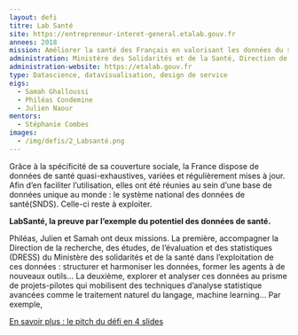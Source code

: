 ```yaml
---
layout: defi
titre: Lab Santé
site: https://entrepreneur-interet-general.etalab.gouv.fr
annees: 2018
mission: Améliorer la santé des Français en valorisant les données du système de santé
administration: Ministère des Solidarités et de la Santé, Direction de la recherche, des études, de l'évaluation et des statistiques
administration-website: https://etalab.gouv.fr
type: Datascience, datavisualisation, design de service
eigs:
  - Samah Ghalloussi
  - Philéas Condemine
  - Julien Naour
mentors:
  - Stéphanie Combes
images:
  - /img/defis/2_Labsanté.png
---
```


Grâce à la spécificité de sa couverture sociale, la France dispose de données de santé quasi-exhaustives, variées et régulièrement mises à jour. Afin d’en faciliter l’utilisation, elles ont été réunies au sein d’une base de données unique au monde : le système national des données de santé(SNDS). Celle-ci reste à exploiter.

**LabSanté, la preuve par l’exemple du potentiel des données de santé.** 

Philéas, Julien et Samah ont deux missions. La première, accompagner la Direction de la recherche, des études, de l’évaluation et des statistiques (DRESS) du Ministère des solidarités et de la santé dans l’exploitation de ces données : structurer et harmoniser les données, former les agents à de nouveaux outils… La deuxième, explorer et analyser ces données au prisme de projets-pilotes qui mobilisent des techniques d’analyse statistique avancées comme le traitement naturel du langage, machine learning… Par exemple, 

[En savoir plus : le pitch du défi en 4 slides](https://www.slideshare.net/secret/kDdGFby5vTiBbH)
